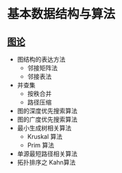 # 基本数据结构与算法

## [图论](/docs/数据结构&算法/图论/图论.md)

- 图结构的表达方法
  - 邻接矩阵法
  - 邻接表法
- 并查集
  - 按秩合并
  - 路径压缩
- 图的深度优先搜索算法
- 图的广度优先搜索算法
- 最小生成树相关算法
  - Kruskal 算法
  - Prim 算法
- 单源最短路径相关算法
- 拓扑排序之 Kahn算法